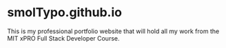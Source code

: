 # smolTypo.github.io
This is my professional portfolio website that will hold all my work from the MIT xPRO Full Stack Developer Course.

